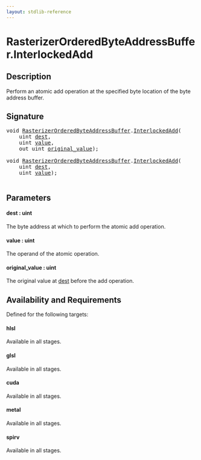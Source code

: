 ```yaml
---
layout: stdlib-reference
---
```


# RasterizerOrderedByteAddressBuffer\.InterlockedAdd

## Description

Perform an atomic add operation at the specified byte
location of the byte address buffer.



## Signature 

<pre>
<span class="code_keyword">void</span> <a href="index.html" class="code_type">RasterizerOrderedByteAddressBuffer</a>.<a href="interlockedadd-0b.html">InterlockedAdd</a>(
    <span class="code_keyword">uint</span> <a href="interlockedadd-0b.html#decl-dest" class="code_param">dest</a>,
    <span class="code_keyword">uint</span> <a href="interlockedadd-0b.html#decl-value" class="code_param">value</a>,
    <span class="code_keyword">out</span> <span class="code_keyword">uint</span> <a href="interlockedadd-0b.html#decl-original_value" class="code_param">original_value</a>);

<span class="code_keyword">void</span> <a href="index.html" class="code_type">RasterizerOrderedByteAddressBuffer</a>.<a href="interlockedadd-0b.html">InterlockedAdd</a>(
    <span class="code_keyword">uint</span> <a href="interlockedadd-0b.html#decl-dest" class="code_param">dest</a>,
    <span class="code_keyword">uint</span> <a href="interlockedadd-0b.html#decl-value" class="code_param">value</a>);

</pre>

## Parameters

####  <a id="decl-dest"></a>dest  : uint
The byte address at which to perform the atomic add operation.

####  <a id="decl-value"></a>value  : uint
The operand of the atomic operation.

####  <a id="decl-original_value"></a>original\_value  : uint
The original value at <span class='code'><a href="interlockedadd-0b.html#decl-dest" class="code_param">dest</a></span> before the add operation.


## Availability and Requirements

Defined for the following targets:

#### hlsl
Available in all stages.

#### glsl
Available in all stages.

#### cuda
Available in all stages.

#### metal
Available in all stages.

#### spirv
Available in all stages.



